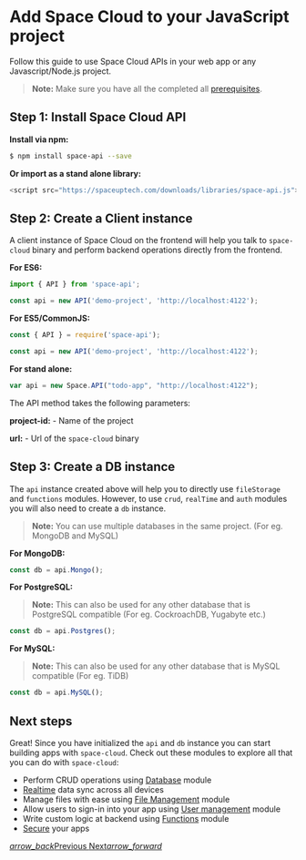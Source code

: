 # Add Space Cloud to your JavaScript project

Follow this guide to use Space Cloud APIs in your web app or any Javascript/Node.js project.

> **Note:** Make sure you have all the completed all [prerequisites](/docs/getting-started).

## Step 1: Install Space Cloud API
**Install via npm:**
```bash
$ npm install space-api --save
```

**Or import as a stand alone library:**
```js
<script src="https://spaceuptech.com/downloads/libraries/space-api.js"></script>
```

## Step 2: Create a Client instance

A client instance of Space Cloud on the frontend will help you talk to `space-cloud` binary and perform backend operations directly from the frontend.

**For ES6:**
```js
import { API } from 'space-api';

const api = new API('demo-project', 'http://localhost:4122');
```

**For ES5/CommonJS:**
```js
const { API } = require('space-api');

const api = new API('demo-project', 'http://localhost:4122');
```

**For stand alone:**
```js
var api = new Space.API("todo-app", "http://localhost:4122");
```

The API method takes the following parameters:

**project-id:** - Name of the project

**url:** - Url of the `space-cloud` binary


## Step 3: Create a DB instance

The `api` instance created above will help you to directly use `fileStorage` and `functions` modules. However, to use `crud`, `realTime` and `auth` modules you will also need to create a `db` instance.

> **Note:** You can use multiple databases in the same project. (For eg. MongoDB and MySQL)

**For MongoDB:**
```js
const db = api.Mongo();
```

**For PostgreSQL:**

> **Note:** This can also be used for any other database that is PostgreSQL compatible (For eg. CockroachDB, Yugabyte etc.)
```js
const db = api.Postgres();
```

**For MySQL:**

> **Note:** This can also be used for any other database that is MySQL compatible (For eg. TiDB)
```js
const db = api.MySQL();
```

## Next steps
Great! Since you have initialized the `api` and `db` instance you can start building apps with `space-cloud`. Check out these modules to explore all that you can do with `space-cloud`:
- Perform CRUD operations using [Database](/docs/database/) module
- [Realtime](/docs/realtime/) data sync across all devices
- Manage files with ease using [File Management](/docs/file-storage) module
- Allow users to sign-in into your app using [User management](/docs/user-management) module
- Write custom logic at backend using [Functions](/docs/functions/) module
- [Secure](/docs/security) your apps

<div class="btns-wrapper">
  <a href="/docs/getting-started/" class="waves-effect waves-light btn primary-btn-border btn-small">
    <i class="material-icons btn-with-icon">arrow_back</i>Previous
  </a>
  <a href="/docs/database/" class="waves-effect waves-light btn primary-btn-fill btn-small">
    Next<i class="material-icons btn-with-icon">arrow_forward</i>
  </a>
</div>